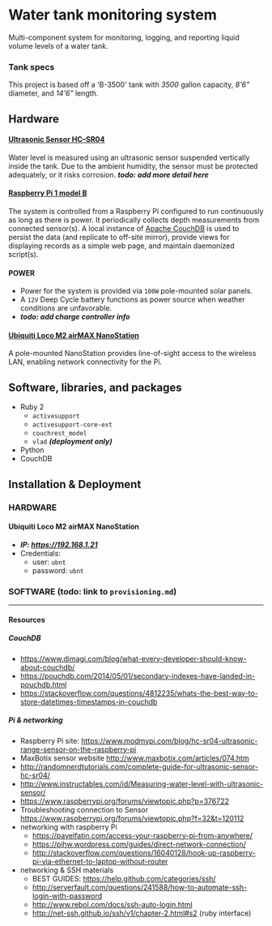 # Water tank monitoring system
Multi-component system for monitoring, logging, and reporting liquid volume levels of a water tank.

### Tank specs
This project is based off a 'B-3500' tank with *3500* gallon capacity, *8'6"* diameter, and *14'6"* length.

## Hardware
#### [Ultrasonic Sensor HC–SR04]
Water level is measured using an ultrasonic sensor suspended vertically inside the tank. Due to the ambient humidity, the sensor must be protected adequately, or it risks corrosion. ***todo: add more detail here***

#### [Raspberry Pi 1 model B]
The system is controlled from a Raspberry Pi configured to run continuously as long as there is power. It periodically collects depth measurements from connected sensor(s). A local instance of [Apache CouchDB] is used to persist the data (and replicate to off-site mirror), provide views for displaying records as a simple web page, and maintain daemonized script(s).

#### POWER
- Power for the system is provided via `100W` pole-mounted solar panels.
- A `12V` Deep Cycle battery functions as power source when weather conditions are unfavorable.
- ***todo: add charge controller info***

#### [Ubiquiti Loco M2 airMAX NanoStation]
A pole-mounted NanoStation provides line-of-sight access to the wireless LAN, enabling network connectivity for the Pi.

## Software, libraries, and packages
- Ruby 2
    - `activesupport`
    - `activesupport-core-ext`
    - `couchrest_model`
    - `vlad` ***(deployment only)***
- Python
- CouchDB

## Installation & Deployment

### HARDWARE
#### Ubiquiti Loco M2 airMAX NanoStation
- ***IP: https://192.168.1.21***
- Credentials:
    - user: `ubnt`
    - password: `ubnt`

### SOFTWARE (todo: link to `provisioning.md`)

---
#### Resources
##### CouchDB
- https://www.dimagi.com/blog/what-every-developer-should-know-about-couchdb/
- https://pouchdb.com/2014/05/01/secondary-indexes-have-landed-in-pouchdb.html
- https://stackoverflow.com/questions/4812235/whats-the-best-way-to-store-datetimes-timestamps-in-couchdb

##### Pi & networking
- Raspberry Pi site: https://www.modmypi.com/blog/hc-sr04-ultrasonic-range-sensor-on-the-raspberry-pi
- MaxBotix sensor website http://www.maxbotix.com/articles/074.htm
- http://randomnerdtutorials.com/complete-guide-for-ultrasonic-sensor-hc-sr04/
- http://www.instructables.com/id/Measuring-water-level-with-ultrasonic-sensor/
- https://www.raspberrypi.org/forums/viewtopic.php?p=376722
- Troubleshooting connection to Sensor https://www.raspberrypi.org/forums/viewtopic.php?f=32&t=120112
- networking with raspberry Pi
  - https://pavelfatin.com/access-your-raspberry-pi-from-anywhere/
  - https://pihw.wordpress.com/guides/direct-network-connection/
  - http://stackoverflow.com/questions/16040128/hook-up-raspberry-pi-via-ethernet-to-laptop-without-router
- networking & SSH materials
  - BEST GUIDES: https://help.github.com/categories/ssh/
  - http://serverfault.com/questions/241588/how-to-automate-ssh-login-with-password
  - http://www.rebol.com/docs/ssh-auto-login.html
  - http://net-ssh.github.io/ssh/v1/chapter-2.html#s2 (ruby interface)

[Raspberry Pi 1 model B]: https://www.adafruit.com/product/998
[Apache CouchDB]: http://couchdb.apache.org
[Ultrasonic Sensor HC–SR04]: http://randomnerdtutorials.com/complete-guide-for-ultrasonic-sensor-hc-sr04/
[Ubiquiti Loco M2 airMAX NanoStation]: https://www.ubnt.com/airmax/nanostationm/
